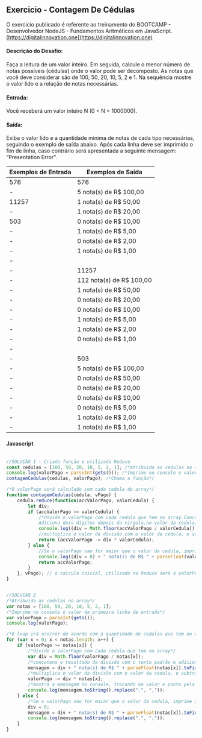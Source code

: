 ## Exercicio - Contagem De Cédulas

O exercicio publicado é referente ao treinamento do BOOTCAMP - Desenvolvedor NodeJS - Fundamentos Aritméticos em JavaScript. [https://digitalinnovation.one](https://digitalinnovation.one)

#### Descrição do Desafio:

Faça a leitura de um valor inteiro. Em seguida, calcule o menor número de notas possíveis (cédulas) onde o valor pode ser decomposto. As notas que você deve considerar são de 100, 50, 20, 10, 5, 2 e 1. Na sequência mostre o valor lido e a relação de notas necessárias.


#### Entrada:

Você receberá um valor inteiro N (0 < N < 1000000).


#### Saída:

Exiba o valor lido e a quantidade mínima de notas de cada tipo necessárias, seguindo o exemplo de saída abaixo. Após cada linha deve ser imprimido o fim de linha, caso contrário será apresentada a seguinte mensagem: “Presentation Error”.

Exemplos de Entrada  | Exemplos de Saída
------------- | -------------
576 | 576
 -| 5 nota(s) de R$ 100,00
11257 | 1 nota(s) de R$ 50,00
-| 1 nota(s) de R$ 20,00
503 | 0 nota(s) de R$ 10,00
-| 1 nota(s) de R$ 5,00
-| 0 nota(s) de R$ 2,00
-| 1 nota(s) de R$ 1,00
-|
-| 11257
-| 112 nota(s) de R$ 100,00
-| 1 nota(s) de R$ 50,00
-| 0 nota(s) de R$ 20,00
-| 0 nota(s) de R$ 10,00
-| 1 nota(s) de R$ 5,00
-| 1 nota(s) de R$ 2,00
-| 0 nota(s) de R$ 1,00
-|
-| 503
-| 5 nota(s) de R$ 100,00
-| 0 nota(s) de R$ 50,00
-| 0 nota(s) de R$ 20,00
-| 0 nota(s) de R$ 10,00
-| 0 nota(s) de R$ 5,00
-| 1 nota(s) de R$ 2,00
-| 1 nota(s) de R$ 1,00



#### Javascript

```javascript

//SOLUÇÃO 1 - Criado função e utilizado Reduce
const cedulas = [100, 50, 20, 10, 5, 2, 1]; /*Atribuido as cedulas no array*/
console.log(valorPago = parseInt(gets())); /*Imprime no console o valor da primeira linha de entrada*/
contagemCedulas(cedulas, valorPago); /*Chama a função*/

/*O valorPago será calculado com cada cedula do array*/
function contagemCedulas(cedula, vPago) {
    cedula.reduce(function(accValorPago, valorCedula) {
        let div;
        if (accValorPago >= valorCedula) {
            /*divide o valorPago com cada cedula que tem no array.Concatena resultado com o texto padrão.
            Adiciona dois digitos depois da virgula,no valor da cedula.*/
            console.log((div = Math.floor(accValorPago / valorCedula)) + " nota(s) de R$ " + parseFloat(valorCedula).toFixed(2).replace(".", ","));
            //multiplica o valor da divisão com o valor da cedula, e subtrae resultado com o valorPago.
            return (accValorPago -= div * valorCedula);
        } else {
            //Se o valorPago nao for maior que o valor da cedula, imprime zero referente a cedula.
            console.log((div = 0) + " nota(s) de R$ " + parseFloat(valorCedula).toFixed(2).replace(".", ","));
            return accValorPago;
        }
    }, vPago); // o calculo inicial, utilizado no Reduce será o valorPago
}


//SOLUCAO 2
/*Atribuido as cedulas no array*/
var notas = [100, 50, 20, 10, 5, 2, 1];
/*Imprime no console o valor da primeira linha de entrada*/
var valorPago = parseInt(gets());
console.log(valorPago);

/*O loop irá ocorrer de acordo com a quantidade de cedulas que tem no array*/
for (var x = 0; x < notas.length; x++) {
    if (valorPago >= notas[x]) {
        /*divide o valorPago com cada cedula que tem no array*/
        var div = Math.floor(valorPago / notas[x]);
        /*concatena o resultado da divisão com o texto padrão e adiciona dois digitos depois da virgula, no valor da cedula*/
        mensagem = div + " nota(s) de R$ " + parseFloat(notas[x]).toFixed(2);
        /*multiplica o valor da divisão com o valor da cedula, e subtrae com o valorPago*/
        valorPago -= div * notas[x];
        /*mostra a mensagem no console, trocando no valor o ponto pela virgula*/
        console.log(mensagem.toString().replace(".", ","));
    } else {
        /*Se o valorPago nao for maior que o valor da cedula, imprime zero referente a cedula*/
        div = 0;
        mensagem = div + " nota(s) de R$ " + parseFloat(notas[x]).toFixed(2);
        console.log(mensagem.toString().replace(".", ","));
    }
}
```
